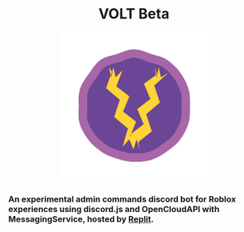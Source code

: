 

<div align="center">
     <h1>VOLT Beta</h1>
    <img src="./VoltLogo.png" width="300" height="300" alt="blueprint illustration">
</div>


### An **experimental** admin commands discord bot for Roblox experiences using discord.js and OpenCloudAPI with MessagingService, hosted by [Replit](https://replit.com/@pythonlittlegam/VOLT-Beta#index.js).

